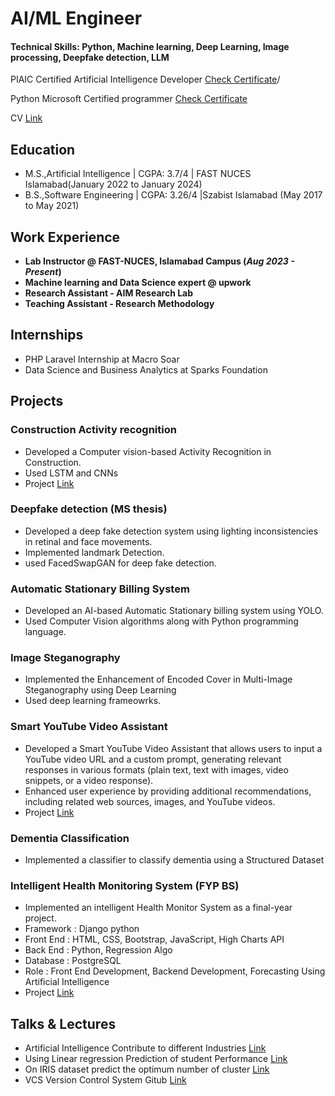 # AI/ML Engineer

#### Technical Skills: Python, Machine learning, Deep Learning, Image processing, Deepfake detection, LLM
PIAIC Certified Artificial Intelligence Developer [Check Certificate](https://www.linkedin.com/feed/update/urn:li:activity:7049437498925625344/)/

  Python Microsoft Certified programmer  [Check Certificate](https://media.licdn.com/dms/image/C4E2DAQFzi0UFVBwwBA/profile-treasury-image-shrink_800_800/0/1643718692752?e=1704398400&v=beta&t=s2KW-_DUW-7rZw-4iOjjnCx9zQDWX53qLyHgfVPJoUY)
  
CV [Link](https://github.com/Ehsaanali/Ehsaanali.github.io/blob/main/Final%20Ehsaan%20CV.pdf/)


## Education
					       		
- M.S.,Artificial Intelligence | CGPA: 3.7/4 | FAST NUCES Islamabad(January 2022 to January 2024)	 			        		
- B.S.,Software Engineering  | CGPA: 3.26/4 |Szabist Islamabad (May 2017 to May 2021)

## Work Experience
- **Lab Instructor @ FAST-NUCES, Islamabad Campus (_Aug 2023 - Present_)**
- **Machine learning and Data Science expert @ upwork**
- **Research Assistant ‑ AIM Research Lab**
- **Teaching Assistant ‑ Research Methodology**
## Internships
- PHP Laravel Internship at Macro Soar
- Data Science and Business Analytics at Sparks Foundation
## Projects
### Construction Activity recognition
- Developed a Computer vision-based Activity Recognition in Construction.
- Used LSTM and CNNs
- Project [Link](https://github.com/Ehsaanali/Construction-Activity-Recognition-using-deep-learning)
### Deepfake detection (MS thesis)
- Developed a deep fake detection system using lighting inconsistencies in retinal
and face movements.
- Implemented landmark Detection.
- used FacedSwapGAN for deep fake detection.
### Automatic Stationary Billing System
- Developed an AI-based Automatic Stationary billing system using YOLO.
- Used Computer Vision algorithms along with Python programming language.
### Image Steganography
- Implemented the Enhancement of Encoded Cover in Multi-Image Steganography
using Deep Learning
- Used deep learning frameowrks.
### Smart YouTube Video Assistant
- Developed a Smart YouTube Video Assistant that allows users to input a YouTube
video URL and a custom prompt, generating relevant responses in various formats
(plain text, text with images, video snippets, or a video response).
- Enhanced user experience by providing additional recommendations, including
related web sources, images, and YouTube videos.
- Project [Link](https://github.com/Ehsaanali/Smart_Youtube_Video_Assistant-Video_summarization-)
### Dementia Classification
- Implemented a classifier to classify dementia using a Structured Dataset
### Intelligent Health Monitoring System (FYP BS)
- Implemented an intelligent Health Monitor System as a final-year project.
- Framework : Django python
- Front End : HTML, CSS, Bootstrap, JavaScript, High Charts API
- Back End : Python, Regression Algo
- Database : PostgreSQL
- Role : Front End Development, Backend Development, Forecasting Using Artificial
Intelligence
- Project [Link](https://github.com/Ehsaanali/healthcare-dashboard-using-django-FYP)

## Talks & Lectures
- Artificial Intelligence Contribute to different Industries [Link](https://www.youtube.com/watch?v=SnQ-rqZcK2Q)
- Using Linear regression Prediction of student Performance [Link](https://www.youtube.com/watch?v=leNAGbIIINI)
- On IRIS dataset predict the optimum number of cluster [Link](https://www.youtube.com/watch?v=XPzARMZ5jJY)
- VCS Version Control System Gitub [Link](https://www.youtube.com/watch?v=AXqlx3keGgY)
